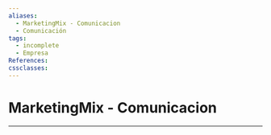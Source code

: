 ```yaml
---
aliases:
  - MarketingMix - Comunicacion
  - Comunicación
tags:
  - incomplete
  - Empresa
References: 
cssclasses:
---
```

# MarketingMix - Comunicacion

***